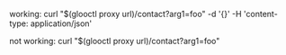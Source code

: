 working:
curl "$(glooctl proxy url)/contact?arg1=foo" -d '{}' -H 'content-type: application/json'

not working:
curl "$(glooctl proxy url)/contact?arg1=foo"
